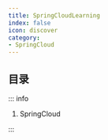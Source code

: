 ```yaml
---
title: SpringCloudLearning
index: false
icon: discover
category:
- SpringCloud
---
```


## 目录

::: info

1. SpringCloud

:::
